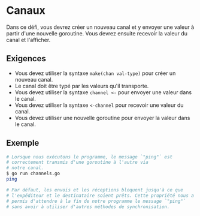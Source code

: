 # Canaux

Dans ce défi, vous devrez créer un nouveau canal et y envoyer une valeur à partir d'une nouvelle goroutine. Vous devrez ensuite recevoir la valeur du canal et l'afficher.

## Exigences

- Vous devez utiliser la syntaxe `make(chan val-type)` pour créer un nouveau canal.
- Le canal doit être typé par les valeurs qu'il transporte.
- Vous devez utiliser la syntaxe `channel <-` pour envoyer une valeur dans le canal.
- Vous devez utiliser la syntaxe `<-channel` pour recevoir une valeur du canal.
- Vous devez utiliser une nouvelle goroutine pour envoyer la valeur dans le canal.

## Exemple

```sh
# Lorsque nous exécutons le programme, le message `"ping"` est
# correctement transmis d'une goroutine à l'autre via
# notre canal.
$ go run channels.go
ping

# Par défaut, les envois et les réceptions bloquent jusqu'à ce que
# l'expéditeur et le destinataire soient prêts. Cette propriété nous a
# permis d'attendre à la fin de notre programme le message `"ping"`
# sans avoir à utiliser d'autres méthodes de synchronisation.
```
